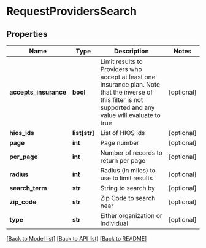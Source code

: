 # RequestProvidersSearch

## Properties
Name | Type | Description | Notes
------------ | ------------- | ------------- | -------------
**accepts_insurance** | **bool** | Limit results to Providers who accept at least one insurance         plan.  Note that the inverse of this filter is not supported and         any value will evaluate to true | [optional] 
**hios_ids** | **list[str]** | List of HIOS ids | [optional] 
**page** | **int** | Page number | [optional] 
**per_page** | **int** | Number of records to return per page | [optional] 
**radius** | **int** | Radius (in miles) to use to limit results | [optional] 
**search_term** | **str** | String to search by | [optional] 
**zip_code** | **str** | Zip Code to search near | [optional] 
**type** | **str** | Either organization or individual | [optional] 

[[Back to Model list]](../README.md#documentation-for-models) [[Back to API list]](../README.md#documentation-for-api-endpoints) [[Back to README]](../README.md)


